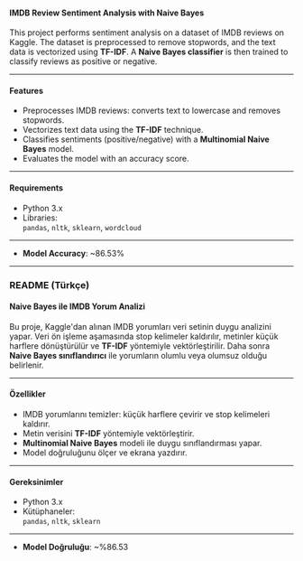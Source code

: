 

#### IMDB Review Sentiment Analysis with Naive Bayes  
This project performs sentiment analysis on a dataset of IMDB reviews on Kaggle. The dataset is preprocessed to remove stopwords, and the text data is vectorized using **TF-IDF**. A **Naive Bayes classifier** is then trained to classify reviews as positive or negative.

---

#### Features
- Preprocesses IMDB reviews: converts text to lowercase and removes stopwords.
- Vectorizes text data using the **TF-IDF** technique.
- Classifies sentiments (positive/negative) with a **Multinomial Naive Bayes** model.
- Evaluates the model with an accuracy score.

---

#### Requirements
- Python 3.x  
- Libraries:  
  `pandas`, `nltk`, `sklearn`, `wordcloud`

---
- **Model Accuracy**: ~86.53%

---

### README (Türkçe)

#### Naive Bayes ile IMDB Yorum Analizi  
Bu proje, Kaggle'dan alınan IMDB yorumları veri setinin duygu analizini yapar. Veri ön işleme aşamasında stop kelimeler kaldırılır, metinler küçük harflere dönüştürülür ve **TF-IDF** yöntemiyle vektörleştirilir. Daha sonra **Naive Bayes sınıflandırıcı** ile yorumların olumlu veya olumsuz olduğu belirlenir.

---

#### Özellikler
- IMDB yorumlarını temizler: küçük harflere çevirir ve stop kelimeleri kaldırır.
- Metin verisini **TF-IDF** yöntemiyle vektörleştirir.
- **Multinomial Naive Bayes** modeli ile duygu sınıflandırması yapar.
- Model doğruluğunu ölçer ve ekrana yazdırır.

---

#### Gereksinimler
- Python 3.x  
- Kütüphaneler:  
  `pandas`, `nltk`, `sklearn`

---

- **Model Doğruluğu**: ~%86.53  
